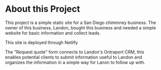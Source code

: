 # About this Project 

This project is a simple static site for a San Diego chimmney business. The owner of this business, Landon, bought this business and needed a simple website for basic information and collect leads. 

This site is deployed through Netlify

The "Request quote" form connects to Landon's Ontraport CRM, this enables potential clients to submit information useful to Landon and organizes the information in a simple way for Lanon to follow up with. 
